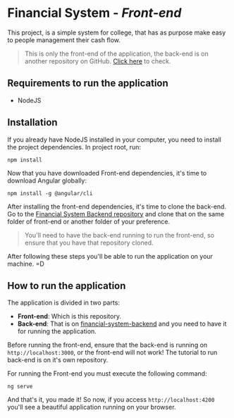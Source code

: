#  Financial System - *Front-end*

This project, is a simple system for college, that has as purpose make easy to people management their cash flow.

> This is only the front-end of the application, the back-end is on another repository on GitHub. [Click here](https://github.com/TiagoValdrich/financial-system-backend) to check.

## Requirements to run the application

- NodeJS

## Installation

If you already have NodeJS installed in your computer, you need to install the project dependencies. In project root, run: 

```
npm install
```

Now that you have downloaded Front-end dependencies, it's time to download Angular globally:

```
npm install -g @angular/cli
```

After installing the front-end dependencies, it's time to clone the back-end. Go to the [Financial System Backend repository](https://github.com/TiagoValdrich/financial-system-backend) and clone that on the same folder of front-end or another folder of your preference.

> You'll need to have the back-end running to run the front-end, so ensure that you have that repository cloned.

After following these steps you'll be able to run the application on your machine. =D

## How to run the application

The application is divided in two parts:

- **Front-end**: Which is this repository.
- **Back-end**: That is on [financial-system-backend](https://github.com/TiagoValdrich/financial-system-backend) and you need to have it for running the application.

Before running the front-end, ensure that the back-end is running on `http://localhost:3000`, or the front-end will not work! The tutorial to run back-end is on it's own repository.

For running the Front-end you must execute the following command:

```
ng serve
```

And that's it, you made it! So now, if you access `http://localhost:4200` you'll see a beautiful application running on your browser.
